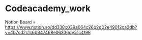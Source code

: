 # Codeacademy_work

Notion Board = https://www.notion.so/dd338c039a064c26b2d02e49012ca2db?v=4b7cd2c1c6b347468e06336de51c4198
